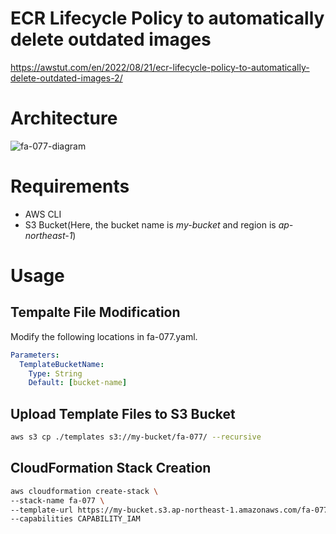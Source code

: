 # ECR Lifecycle Policy to automatically delete outdated images

https://awstut.com/en/2022/08/21/ecr-lifecycle-policy-to-automatically-delete-outdated-images-2/

# Architecture

![fa-077-diagram](https://user-images.githubusercontent.com/84276199/204116260-2f833295-1ae6-4de6-8ec2-f21afe8b13cf.png)

# Requirements

* AWS CLI
* S3 Bucket(Here, the bucket name is *my-bucket* and region is *ap-northeast-1*)

# Usage

## Tempalte File Modification

Modify the following locations in fa-077.yaml.

```yaml
Parameters:
  TemplateBucketName:
    Type: String
    Default: [bucket-name]
```

## Upload  Template Files to S3 Bucket

```bash
aws s3 cp ./templates s3://my-bucket/fa-077/ --recursive
```

## CloudFormation Stack Creation

```bash
aws cloudformation create-stack \
--stack-name fa-077 \
--template-url https://my-bucket.s3.ap-northeast-1.amazonaws.com/fa-077/fa-077.yaml \
--capabilities CAPABILITY_IAM
```

